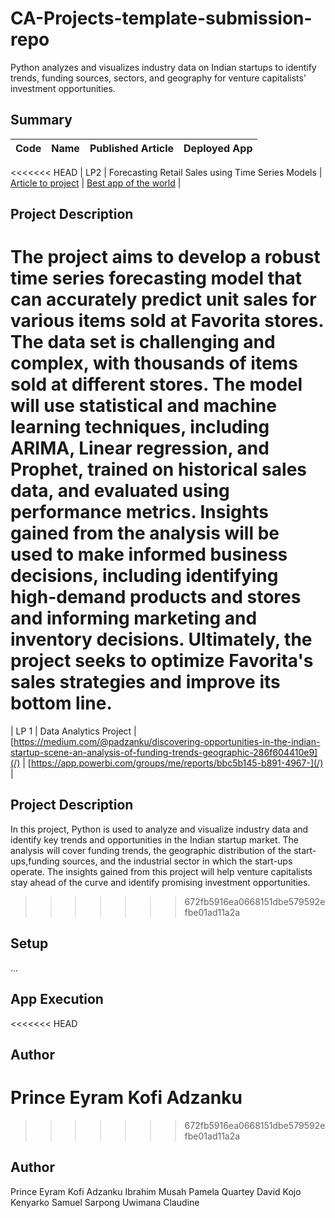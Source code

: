 # CA-Projects-template-submission-repo
Python analyzes and visualizes industry data on Indian startups to identify trends, funding sources, sectors, and geography for venture capitalists' investment opportunities.

## Summary
| Code      | Name        | Published Article |  Deployed App |
|-----------|-------------|:-------------:|------:|
<<<<<<< HEAD
| LP2 | Forecasting Retail Sales using Time Series Models |  [Article to project](/https://medium.com/@padzanku/how-to-forecast-store-sales-using-time-series-analysis-a-regression-project-with-corporation-29c34a71c24f) | [Best app of the world](/) |

## Project Description
The project aims to develop a robust time series forecasting model that can accurately predict unit sales for various items sold at Favorita stores. The data set is challenging and complex, with thousands of items sold at different stores. The model will use statistical and machine learning techniques, including ARIMA, Linear regression, and Prophet, trained on historical sales data, and evaluated using performance metrics. Insights gained from the analysis will be used to make informed business decisions, including identifying high-demand products and stores and informing marketing and inventory decisions. Ultimately, the project seeks to optimize Favorita's sales strategies and improve its bottom line.
=======
| LP 1 | Data Analytics Project |  [https://medium.com/@padzanku/discovering-opportunities-in-the-indian-startup-scene-an-analysis-of-funding-trends-geographic-286f604410e9](/) | [https://app.powerbi.com/groups/me/reports/bbc5b145-b891-4967-](/) |

## Project Description
In this project, Python is used to analyze and visualize industry data and identify key trends and opportunities in the Indian startup market. The analysis will cover funding trends, the geographic distribution of the start-ups,funding sources, and the industrial sector in which the start-ups operate. The insights gained from this project will help venture capitalists stay ahead of the curve and identify promising investment opportunities.
>>>>>>> 672fb5916ea0668151dbe579592efbe01ad11a2a

## Setup
...

## App Execution

<<<<<<< HEAD
## Author
Prince Eyram Kofi Adzanku
=======
>>>>>>> 672fb5916ea0668151dbe579592efbe01ad11a2a

## Author
Prince Eyram Kofi Adzanku
Ibrahim Musah
Pamela Quartey
David Kojo Kenyarko
Samuel Sarpong
Uwimana Claudine
